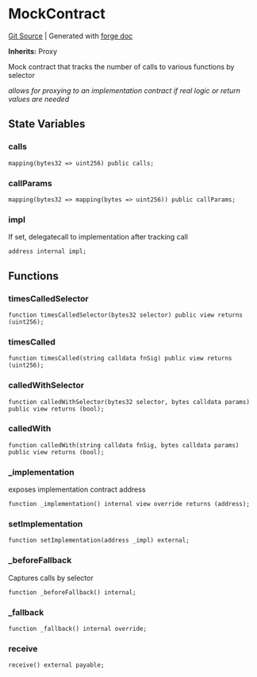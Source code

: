 # MockContract
[Git Source](https://github.com/Uniswap/v4-core/blob/1141642f8ba4665a50660886a8a8401526677045/src/test/MockContract.sol)
| Generated with [forge doc](https://book.getfoundry.sh/reference/forge/forge-doc)

**Inherits:**
Proxy

Mock contract that tracks the number of calls to various functions by selector

*allows for proxying to an implementation contract
if real logic or return values are needed*


## State Variables
### calls

```solidity
mapping(bytes32 => uint256) public calls;
```


### callParams

```solidity
mapping(bytes32 => mapping(bytes => uint256)) public callParams;
```


### impl
If set, delegatecall to implementation after tracking call


```solidity
address internal impl;
```


## Functions
### timesCalledSelector


```solidity
function timesCalledSelector(bytes32 selector) public view returns (uint256);
```

### timesCalled


```solidity
function timesCalled(string calldata fnSig) public view returns (uint256);
```

### calledWithSelector


```solidity
function calledWithSelector(bytes32 selector, bytes calldata params) public view returns (bool);
```

### calledWith


```solidity
function calledWith(string calldata fnSig, bytes calldata params) public view returns (bool);
```

### _implementation

exposes implementation contract address


```solidity
function _implementation() internal view override returns (address);
```

### setImplementation


```solidity
function setImplementation(address _impl) external;
```

### _beforeFallback

Captures calls by selector


```solidity
function _beforeFallback() internal;
```

### _fallback


```solidity
function _fallback() internal override;
```

### receive


```solidity
receive() external payable;
```

